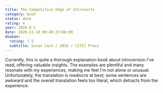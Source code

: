```yaml
---
title: The Competitive Edge of Introverts
category: book
status: done
rating: 4
year: 2016-8-1
date: 2020-11-10 00:49:27+08:00
douban:
  rating: 7.5
  subtitle: Susan Cain / 2016 / CITIC Press
---
```


Currently, this is quite a thorough explanation book about introversion I've read, offering valuable insights. The examples are plentiful and many resonate with my experiences, making me feel I'm not alone or unusual. Unfortunately, the translation is mediocre at best; some sentences are awkward and the overall translation feels too literal, which detracts from the experience.
